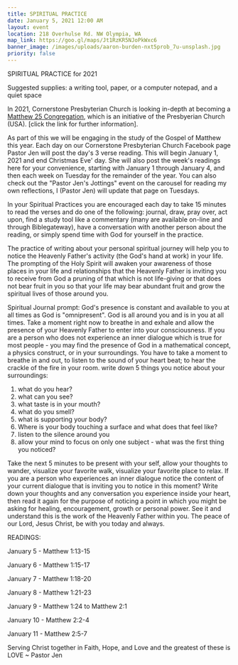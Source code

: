 ```yaml
---
title: SPIRITUAL PRACTICE
date: January 5, 2021 12:00 AM
layout: event
location: 218 Overhulse Rd. NW Olympia, WA
map_link: https://goo.gl/maps/Jt1RzKR5NJoPkWxc6
banner_image: /images/uploads/aaron-burden-nxt5prob_7u-unsplash.jpg
priority: false
---
```

SPIRITUAL PRACTICE for 2021

Suggested supplies: a writing tool, paper, or a computer notepad, and a quiet space

In 2021, Cornerstone Presbyterian Church is looking in-depth at becoming a[ Matthew 25 Congregation](https://www.presbyterianmission.org/ministries/matthew-25/welcome-kit/), which is an initiative of the Presbyerian Church (USA). \[click the link for further information].  

As part of this we will be engaging in the study of the Gospel of Matthew this year. Each day on our Cornerstone Presbyterian Church Facebook page Pastor Jen will post the day's 3 verse reading. This will begin January 1, 2021 and end Christmas Eve' day.  She will also post the week's readings here for your convenience, starting with January 1 through January 4, and then each week on Tuesday for the remainder of the year. You can also check out the "Pastor Jen's Jottings" event on the carousel for reading my own reflections, I (Pastor Jen) will update that page on Tuesdays.

In your Spiritual Practices you are encouraged each day to take 15 minutes to read the verses and do one of the following:  journal, draw, pray over, act upon, find a study tool like a commentary (many are available on-line and through Biblegateway), have a conversation with another person about the reading, or simply spend time with God for yourself in the practice.

The practice of writing about your personal spiritual journey will help you to notice the Heavenly Father's activity (the God's hand at work) in your life. The prompting of the Holy Spirit will awaken your awareness of those places in your life and relationships that the Heavenly Father is inviting you to receive from God a pruning of that which is not life-giving or that does not bear fruit in you so that your life may bear abundant fruit and grow the spiritual lives of those around you. 

Spiritual Journal prompt: God's presence is constant and available  to you at all times as God is "omnipresent". God is all around you and is in you at all times. Take a moment right now to breathe in and exhale and allow the presence of your Heavenly Father to enter into your consciousness. If you are a person who does not experience an inner dialogue which is true for most people - you may find the presence of God in a mathematical concept, a physics construct, or in your surroundings. You have to take a moment to breathe in and out, to listen to the sound of your heart beat; to hear the crackle of the fire in your room. write down 5 things you notice about your surroundings:

1. what do you hear?
2. what can you see?
3. what taste is in your mouth?
4. what do you smell?
5. what is supporting your body?
6. Where is your body touching a surface and what does that feel like?
7. listen to the silence around you
8. allow your mind to focus on only one subject - what was the first thing you noticed?

Take the next 5 minutes to be present with your self, allow your thoughts to wander, visualize your favorite walk,  visualize your favorite place to relax. If you are a person who experiences an inner dialogue notice the content of your current dialogue that is inviting you to notice in this moment? Write down your thoughts and any conversation you experience inside your heart, then read it again for the purpose of noticing a point in which you might be asking for healing, encouragement, growth or personal power. See it and understand this is the work of the Heavenly Father within you. The peace of our Lord, Jesus Christ, be with you today and always.

READINGS:

January 5 - Matthew 1:13-15

January 6 - Matthew 1:15-17

January 7 - Matthew 1:18-20

January 8 - Matthew 1:21-23

January 9 - Matthew 1:24 to Matthew 2:1

January 10 - Matthew 2:2-4

January 11 - Matthew 2:5-7

Serving Christ together in Faith, Hope, and Love and the greatest of these is LOVE ~ Pastor Jen